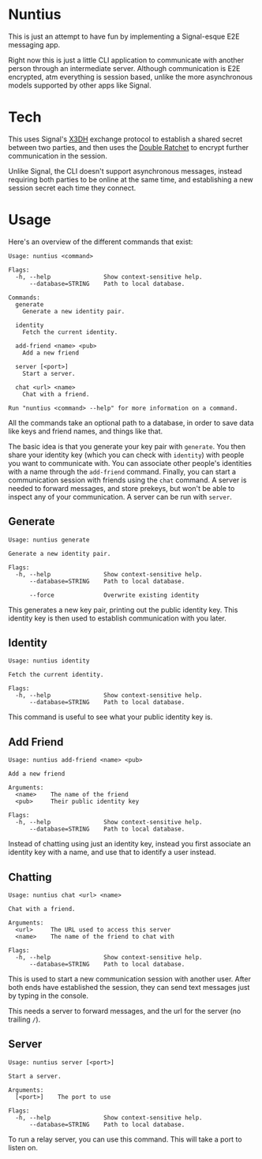 # Nuntius

This is just an attempt to have fun by implementing a Signal-esque E2E messaging app.

Right now this is just a little CLI application to communicate with another person
through an intermediate server. Although communication is E2E encrypted,
atm everything is session based, unlike the more asynchronous models supported by
other apps like Signal.

# Tech

This uses Signal's [X3DH](https://signal.org/docs/specifications/x3dh/)
exchange protocol to establish a shared secret between two parties,
and then uses the [Double Ratchet](https://signal.org/docs/specifications/doubleratchet/)
to encrypt further communication in the session.

Unlike Signal, the CLI doesn't support asynchronous messages, instead
requiring both parties to be online at the same time, and establishing a new session
secret each time they connect.

# Usage

Here's an overview of the different commands that exist:

```
Usage: nuntius <command>

Flags:
  -h, --help               Show context-sensitive help.
      --database=STRING    Path to local database.

Commands:
  generate
    Generate a new identity pair.

  identity
    Fetch the current identity.

  add-friend <name> <pub>
    Add a new friend

  server [<port>]
    Start a server.

  chat <url> <name>
    Chat with a friend.

Run "nuntius <command> --help" for more information on a command.
```

All the commands take an optional path to a database, in order to save data
like keys and friend names, and things like that.

The basic idea is that you generate your key pair with `generate`.
You then share your identity key (which you can check with `identity`)
with people you want to communicate with. You can associate other people's
identities with a name through the `add-friend` command. Finally, you can
start a communication session with friends using the `chat` command.
A server is needed to forward messages, and store prekeys, but
won't be able to inspect any of your communication. A server can be
run with `server`.

## Generate

```
Usage: nuntius generate

Generate a new identity pair.

Flags:
  -h, --help               Show context-sensitive help.
      --database=STRING    Path to local database.

      --force              Overwrite existing identity
```

This generates a new key pair, printing out the public identity key.
This identity key is then used to establish communication with you later.

## Identity

```
Usage: nuntius identity

Fetch the current identity.

Flags:
  -h, --help               Show context-sensitive help.
      --database=STRING    Path to local database.
```

This command is useful to see what your public identity key is.

## Add Friend

```
Usage: nuntius add-friend <name> <pub>

Add a new friend

Arguments:
  <name>    The name of the friend
  <pub>     Their public identity key

Flags:
  -h, --help               Show context-sensitive help.
      --database=STRING    Path to local database.
```

Instead of chatting using just an identity key, instead you first
associate an identity key with a name, and use that to identify
a user instead.

## Chatting

```
Usage: nuntius chat <url> <name>

Chat with a friend.

Arguments:
  <url>     The URL used to access this server
  <name>    The name of the friend to chat with

Flags:
  -h, --help               Show context-sensitive help.
      --database=STRING    Path to local database.
```

This is used to start a new communication session with another user.
After both ends have established the session, they can send text messages
just by typing in the console.

This needs a server to forward messages, and the url for the server (no trailing `/`).

## Server

```
Usage: nuntius server [<port>]

Start a server.

Arguments:
  [<port>]    The port to use

Flags:
  -h, --help               Show context-sensitive help.
      --database=STRING    Path to local database.
```

To run a relay server, you can use this command. This will take a port
to listen on.
